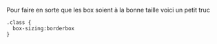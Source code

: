 Pour faire en sorte que les box soient à la bonne taille voici un petit truc

```
.class {
  box-sizing:borderbox
}
```
